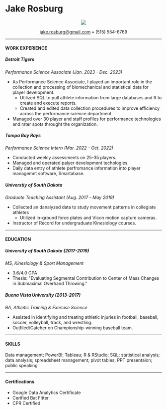 # **Jake Rosburg**

<p align='center'>
   <a href="https://www.linkedin.com/in/jake-rosburg/">
       <img src="https://img.shields.io/badge/linkedin-%230077B5.svg?&style=for-the-badge&logo=linkedin&logoColor=white"/>
   </a>
<p align='center'> 
  <a href='mailto:jake.rosburg@gmail.com'>jake.rosburg@gmail.com</a> &bull; (515) 554-6769
</p>

---

#### **WORK EXPERIENCE**
##### **Detroit Tigers**
*Performance Science Associate (Jan. 2023 - Dec. 2023)*

- As Performance Science Associate, I played an important role in the collection and processing of biomechanical and statistical data for player development. 
  - Utilized SQL to pull athlete information from large databases and R to create and execute reports. 
  - Created and edited data collection procedures to improve efficiency across the performance science department. 
- Managed over 30 player and staff profiles for performance technologies and rster spots throught the organization. 

##### **Tampa Bay Rays**
*Performance Science Intern (Mar. 2022 - Oct. 2022)*

- Conducted weekly assessments on 25-35 players. 
- Managed and operated palyer development techologies. 
- Daily data entry of athlete perfromance information into player managemnt software, Smartabase. 

##### **Universtiy of South Dakota**
*Graduate Teaching Assistant (Aug. 2017 - May 2019)*

- Collected an danalyzed data to study movement patterns in collegiate athletes
  - Utilized in-ground force plates and Vicon motion capture cameras. 
- Instructor of Record for undergraduate Kinesiology courses. 

---

#### **EDUCATION**
##### **University of South Dakota (2017-2019)**
*MS, Kinesiology & Sport Management*

- 3.6/4.0 GPA
- Thesis: "Evaluating Segmental Contribution to Center of Mass Changes in Submaximal Overhand Throwing."

##### **Buena Vista University (2013-2017)**
*BA, Athletic Training & Exercise Science*

- Assisted in identifying and treating athletic injuries in football, baseball, soccer, volleyball, track, and wrestling. 
- Outfiled/Catcher on Championship-winning baseball team.

---

#### **SKILLS**

Data management; PowerBI; Tableau; R & RStudio; SQL; statistical analysis; data analysis; spreadsheet management; pivot tables; PPT presentaion; public speaking

---

#### **Certifications**

- Google Data Analytics Certificate
- Cerified Bat Fitter
- CPR Certified
